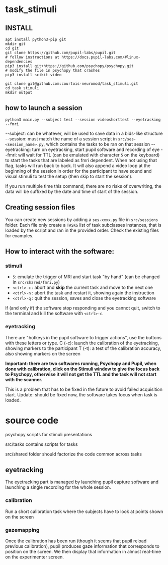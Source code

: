 # task_stimuli

## INSTALL

```
apt install python3-pip git
mkdir git
cd git
git clone https://github.com/pupil-labs/pupil.git
# follow instructions at https://docs.pupil-labs.com/#linux-dependencies
pip3 install git+https://github.com/psychopy/psychopy.git
# modify the file in psychopy that crashes
pip3 install scikit-video

git clone git@github.com:courtois-neuromod/task_stimuli.git
cd task_stimuli
mkdir output
```


## how to launch a session

`python3 main.py --subject test --session videoshorttest --eyetracking --fmri`

--subject: can be whatever, will be used to save data in a bids-like structure
--session: must match the name of a session script in `src/ses-<session_name>.py`, which contains the tasks to be ran on that session
--eyetracking: turn on eyetracking, start pupil software and recording of eye
--fmri: will wait for TTL (can be emulated with character `5` on the keyboard) to start the tasks that are labeled as fmri dependent. When not using that flag, tasks will run back to back. It will also append a video loop at the beginning of the session in order for the participant to have sound and visual stimuli to test the setup (then skip to start the session).


If you run multiple time this command, there are no risks of overwriting, the data will be suffixed by the date and time of start of the session.

## Creating session files

You can create new sessions by adding a `ses-xxxx.py` file in `src/sessions` folder.
Each file only create a `TASKS` list of task subclasses instances, that is loaded by the script and ran in the provided order.
Check the existing files for examples.

## How to interact with the software:

### stimuli

- `5`: emulate the trigger of MRI and start task "by hand" (can be changed in `src/shared/fmri.py`)
- `<ctrl>-c` : abort and **skip** the current task and move to the next one
- `<ctrl>-n` : abort the task and restart it, showing again the instruction
- `<ctrl>-q` : quit the session, saves and close the eyetracking software

If (and only if) the software stop responding and you cannot quit, switch to the terminal and kill the software with `<ctrl>-c`.

### eyetracking

There are "hotkeys in the pupil software to trigger actions", use the buttons with these letters or type.
C (<shift>-c): launch the calibration of the eyetracking, showing markers to the participant
T (<shift>-t): a test of the calibration accuracy, also showing markers on the screen


**Important: there are two softwares running, Psychopy and Pupil, when done with calibration, click on the Stimuli window to give the focus back to Psychopy, otherwise it will not get the TTL and the task will not start with the scanner.**

This is a problem that has to be fixed in the future to avoid failed acquisition start.
Update: should be fixed now, the software takes focus when task is loaded.

# source code

psychopy scripts for stimuli presentations

src/tasks contains scripts for tasks

src/shared folder should factorize the code common across tasks

## eyetracking

The eyetracking part is managed by launching pupil capture software and launching a single recording for the whole session.

### calibration

Run a short calibration task where the subjects have to look at points shown on the screen

### gazemapping

Once the calibration has been run (though it seems that pupil reload previous calibration), pupil produces gaze information that corresponds to position on the screen.
We then display that information in almost real-time on the experimenter screen.
